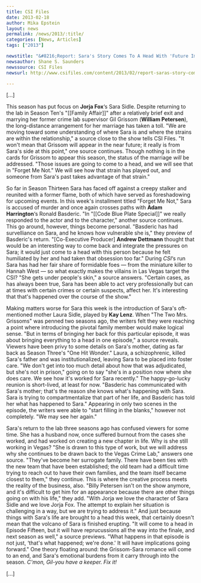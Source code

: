 ```yaml
---
title: CSI Files
date: 2013-02-18
author: Mika Epstein
layout: news
permalink: /news/2013/:title/
categories: [News, Articles]
tags: ["2013"]

newstitle: "&#8216;Report: Sara's Story Comes To A Head With 'Future Implications,' Nick's New Arc & More  "
newsauthor: Shane S. Saunders  
newssource: CSI Files  
newsurl: http://www.csifiles.com/content/2013/02/report-saras-story-comes-to-a-head-with-future-implications-nicks-new-arc-more/  

---
```


[...]

This season has put focus on **Jorja Fox**&#8216;s Sara Sidle. Despite returning to the lab in Season Ten's "[[Family Affair]]" after a relatively brief exit and marrying her former crime lab supervisor Gil Grissom (**William Petersen**), the long-distance arrangement for her marriage has taken a toll. "We are moving toward some understanding of where Sara is and where the strains are within the relationship," a source close to the show tells CSI Files. "It won't mean that Grissom will appear in the near future; it really is from Sara's side at this point," one source continues. Though nothing is in the cards for Grissom to appear this season, the status of the marriage *will* be addressed. "Those issues are going to come to a head, and we will see that in "Forget Me Not." We will see how that strain has played out, and someone from Sara's past takes advantage of that strain."

So far in Season Thirteen Sara has faced off against a creepy stalker and reunited with a former flame, both of which have served as foreshadowing for upcoming events. In this week's installment titled "Forget Me Not," Sara is accused of murder and once again crosses paths with **Adam Harrington**‘s Ronald Basderic. "In "[[Code Blue Plate Special]]" we really responded to the actor and to the character," another source continues. This go around, however, things become personal. "Basderic has had survelliance on Sara, and he knows how vulnerable she is," they preview of Basderic's return. "[Co-Executive Producer] **Andrew Dettmann** thought that would be an interesting way to come back and integrate the pressures on Sara; it would just come to a head with this person because he felt humiliated by her and had taken that obsession too far." During *CSI*&#8216;s run Sara has had her fair share of formidable foes &#8212; from the miniature killer to Hannah West &#8212; so what exactly makes the villains in Las Vegas target the CSI? "She gets under people's skin," a source answers. "Certain cases, as has always been true, Sara has been able to act very professionally but can at times with certain crimes or certain suspects, affect her. It's interesting that that's happened over the course of the show."

Making matters worse for Sara this week is the introduction of Sara's oft-mentioned mother Laura Sidle, played by **Kay Lenz**. When "The Two Mrs. Grissoms" was penned two seasons ago, the writers felt they were reaching a point where introducing the pivotal family member would make logical sense. "But in terms of bringing her back for this particular episode, it was about bringing everything to a head in one episode," a source reveals. Viewers have been privy to some details on Sara's mother, dating as far back as Season Three's "One Hit Wonder." Laura, a schizophrenic, killed Sara's father and was institutionalized, leaving Sara to be placed into foster care. "We don't get into too much detail about how that was adjudicated, but she's not in prison," going on to say "she's in a position now where she does care. We see how it's worked for Sara recently." The happy-go-lucky reunion is short-lived, at least for now. "Basderic has communicated with Sara's mother; that's the reason she knows what's happening with Sara. Sara is trying to compartmentalize that part of her life, and Basderic has told her what has happened to Sara." Appearing in only two scenes in the episode, the writers were able to "start filling in the blanks," however not completely. "We may see her again."

Sara's return to the lab three seasons ago has confused viewers for some time. She has a husband now, once suffered burnout from the cases she worked, and had worked on creating a new chapter in life. Why is she still working in Vegas? "She is drawn to this type of work, but we will address why she continues to be drawn back to the Vegas Crime Lab," answers one source. "They've become her surrogate family. There have been ties with the new team that have been established; the old team had a difficult time trying to reach out to have their own families, and the team itself became closest to them," they continue. This is where the creative process meets the reality of the business, also. "Billy Petersen isn't on the show anymore, and it's difficult to get him for an appearance because there are other things going on with his life," they add. "With Jorja we love the character of Sara Sidle and we love Jorja Fox. The attempt to explain her situation is challenging in a way, but we are trying to address it." And just because things with Sara's life are brought to a head this week, that certainly doesn't mean that the volcano of Sara is finished erupting. "It will come to a head in Episode Fifteen, but it will have reprucussions all the way into the finale, and next season as well," a source previews. "What happens in that episode is not just, &#8216;that's what happened; we're done.' It will have implications going forward." One theory floating around: the Grissom-Sara romance will come to an end, and Sara's emotional burdens from it carry through into the season. *C'mon, Gil-you have a keeper. Fix it!*

[...]


